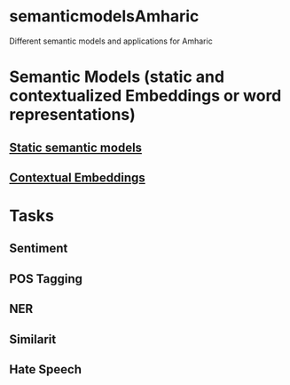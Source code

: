 # semanticmodelsAmharic
Different semantic models and applications for Amharic

# Semantic Models (static and contextualized Embeddings or word representations)
## [Static semantic models](https://github.com/uhh-lt/amharicmodels/wiki/staticmodels)
## [Contextual Embeddings](https://github.com/uhh-lt/amharicmodels/wiki/contextual)

# Tasks

## Sentiment
## POS Tagging
## NER
## Similarit 
## Hate Speech

